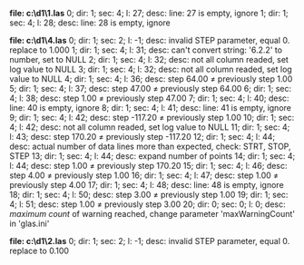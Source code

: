 **file: c:\d1\1.las**
0; dir: 1;	sec: 4;	l: 27;	desc: line: 27 is empty, ignore
1; dir: 1;	sec: 4;	l: 28;	desc: line: 28 is empty, ignore

**file: c:\d1\4.las**
0; dir: 1;	sec: 2;	l: -1;	desc: invalid STEP parameter, equal 0. replace to 1.000
1; dir: 1;	sec: 4;	l: 31;	desc: can't convert string: '6.2.2' to number, set to NULL
2; dir: 1;	sec: 4;	l: 32;	desc: not all column readed, set log value to NULL
3; dir: 1;	sec: 4;	l: 32;	desc: not all column readed, set log value to NULL
4; dir: 1;	sec: 4;	l: 36;	desc: step 64.00 ≠ previously step  1.00
5; dir: 1;	sec: 4;	l: 37;	desc: step 47.00 ≠ previously step 64.00
6; dir: 1;	sec: 4;	l: 38;	desc: step  1.00 ≠ previously step 47.00
7; dir: 1;	sec: 4;	l: 40;	desc: line: 40 is empty, ignore
8; dir: 1;	sec: 4;	l: 41;	desc: line: 41 is empty, ignore
9; dir: 1;	sec: 4;	l: 42;	desc: step -117.20 ≠ previously step  1.00
10; dir: 1;	sec: 4;	l: 42;	desc: not all column readed, set log value to NULL
11; dir: 1;	sec: 4;	l: 43;	desc: step 170.20 ≠ previously step -117.20
12; dir: 1;	sec: 4;	l: 44;	desc: actual number of data lines more than expected, check: STRT, STOP, STEP
13; dir: 1;	sec: 4;	l: 44;	desc: expand number of points
14; dir: 1;	sec: 4;	l: 44;	desc: step  1.00 ≠ previously step 170.20
15; dir: 1;	sec: 4;	l: 46;	desc: step  4.00 ≠ previously step  1.00
16; dir: 1;	sec: 4;	l: 47;	desc: step  1.00 ≠ previously step  4.00
17; dir: 1;	sec: 4;	l: 48;	desc: line: 48 is empty, ignore
18; dir: 1;	sec: 4;	l: 50;	desc: step  3.00 ≠ previously step  1.00
19; dir: 1;	sec: 4;	l: 51;	desc: step  1.00 ≠ previously step  3.00
20; dir: 0;	sec: 0;	l: 0;	desc: *maximum count* of warning reached, change parameter 'maxWarningCount' in 'glas.ini'

**file: c:\d1\2.las**
0; dir: 1;	sec: 2;	l: -1;	desc: invalid STEP parameter, equal 0. replace to 0.100

